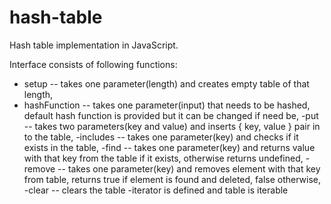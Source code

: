 # hash-table
Hash table implementation in JavaScript.

Interface consists of following functions:
 - setup -- takes one parameter(length) and creates empty table of that length,
 - hashFunction -- takes one parameter(input) that needs to be hashed, default hash function is provided but it can be changed if need be,
-put -- takes two parameters(key and value) and inserts { key, value } pair in to the table,
-includes -- takes one parameter(key) and checks if it exists in the table,
-find -- takes one parameter(key) and returns value with that key from the table if it exists, otherwise returns undefined,
-remove -- takes one parameter(key) and removes element with that key from table, returns true if element is found and deleted, false otherwise,
-clear -- clears the table
-iterator is defined and table is iterable
